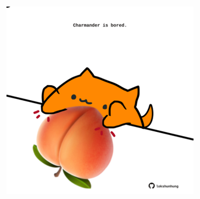 <!-- built at 11/04/2022, 08:01:15 UTC -->
<p align="center">
  <img width="500" height="500" src="./ReadmeImage.svg">
</p>

